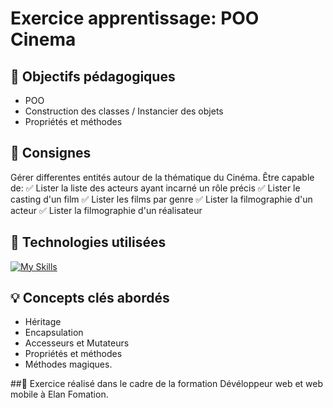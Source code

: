 # Exercice apprentissage: POO Cinema

## 🎯 Objectifs pédagogiques
- POO 
- Construction des classes / Instancier des objets
- Propriétés et méthodes

## 📝 Consignes
Gérer differentes entités autour de la thématique du Cinéma.
Être capable de: 
  ✅ Lister la liste des acteurs ayant incarné un rôle précis
  ✅ Lister le casting d'un film
  ✅ Lister les films par genre
  ✅ Lister la filmographie d'un acteur
  ✅ Lister la filmographie d'un réalisateur
                     
## 🔧 Technologies utilisées
[![My Skills](https://skillicons.dev/icons?i=php)](https://skillicons.dev)

## 💡 Concepts clés abordés
- Héritage
- Encapsulation
- Accesseurs et Mutateurs
- Propriétés et méthodes
- Méthodes magiques.

##📖
Exercice réalisé dans le cadre de la formation Dévéloppeur web et web mobile à Elan Fomation.
